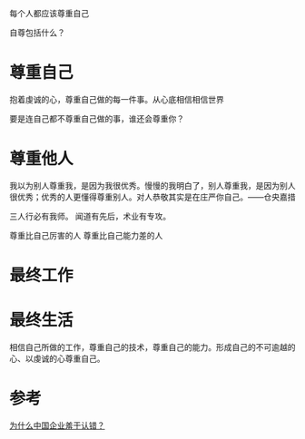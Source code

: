每个人都应该尊重自己

自尊包括什么？

# 尊重自己

抱着虔诚的心，尊重自己做的每一件事。从心底相信相信世界


要是连自己都不尊重自己做的事，谁还会尊重你？

# 尊重他人

我以为别人尊重我，是因为我很优秀。慢慢的我明白了，别人尊重我，是因为别人很优秀；优秀的人更懂得尊重别人。对人恭敬其实是在庄严你自己。——仓央嘉措

三人行必有我师。
闻道有先后，术业有专攻。

尊重比自己厉害的人
尊重比自己能力差的人


# 最终工作

# 最终生活


相信自己所做的工作，尊重自己的技术，尊重自己的能力。形成自己的不可逾越的心、以虔诚的心尊重自己。

# 参考
[为什么中国企业羞于认错？](https://www.infoq.cn/article/SPdSii6cBKoDiWsPr0J1)

